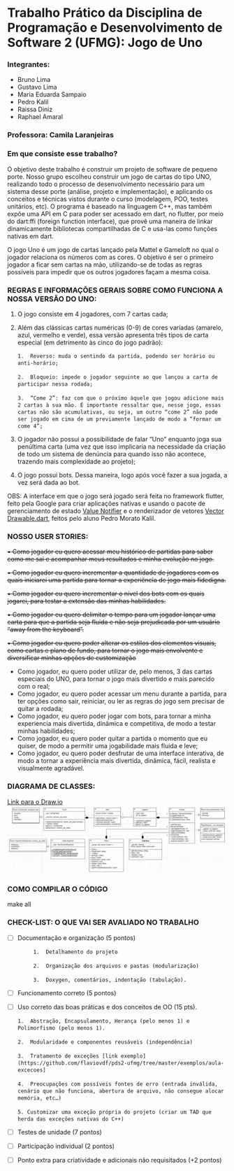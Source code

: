 # Trabalho Prático da Disciplina de Programação e Desenvolvimento de Software 2 (UFMG): Jogo de Uno

### Integrantes:
- Bruno Lima
- Gustavo Lima
- Maria Eduarda Sampaio
- Pedro Kalil
- Raissa Diniz
- Raphael Amaral

### Professora: Camila Laranjeiras

### Em que consiste esse trabalho?
O objetivo deste trabalho é construir um projeto de software de pequeno porte. Nosso grupo escolheu construir um jogo de cartas do tipo UNO, realizando todo o processo de desenvolvimento necessário para um sistema desse porte (análise, projeto e implementação), e aplicando os conceitos e técnicas vistos durante o curso (modelagem, POO, testes unitários, etc). O programa é baseado na linguagem C++, mas também expõe uma API em C para poder ser acessado em dart, no flutter, por meio do dart:ffi (foreign function interface), que provê uma maneira de linkar dinamicamente bibliotecas compartilhadas de C e usa-las como funções nativas em dart.

O jogo Uno é um jogo de cartas lançado pela Mattel e Gameloft no qual o jogador relaciona os números com as cores. O objetivo é ser o primeiro jogador a ficar sem cartas na mão, utilizando-se de todas as regras possíveis para impedir que os outros jogadores façam a mesma coisa.

### REGRAS E INFORMAÇÕES GERAIS SOBRE COMO FUNCIONA A NOSSA VERSÃO DO UNO:
1.  O jogo consiste em 4 jogadores, com 7 cartas cada;
    
2.  Além das clássicas cartas numéricas (0-9) de cores variadas (amarelo, azul, vermelho e verde), essa versão apresenta três tipos de carta especial (em detrimento às cinco do jogo padrão):
    
		1.  Reverso: muda o sentindo da partida, podendo ser horário ou anti-horário;
		    
		2.  Bloqueio: impede o jogador seguinte ao que lançou a carta de participar nessa rodada;
		    
		3.  “Come 2”: faz com que o próximo àquele que jogou adicione mais 2 cartas à sua mão. É importante ressaltar que, nesse jogo, essas cartas não são acumulativas, ou seja, um outro “come 2” não pode ser jogado em cima de um previamente lançado de modo a “formar um come 4”;
	    

4.  O jogador não possui a possibilidade de falar “Uno” enquanto joga sua penúltima carta (uma vez que isso implicaria na necessidade da criação de todo um sistema de denúncia para quando isso não acontece, trazendo mais complexidade ao projeto);

5.  O jogo possui bots. Dessa maneira, logo após você fazer a sua jogada, a vez será dada ao bot.

OBS: A interface em que o jogo será jogado será feita no framework flutter, feito pela Google para criar aplicações nativas e usando o pacote de gerenciamento de estado [Value Notifier](https://github.com/kalildev/value_notifier) e o renderizador de vetores [Vector Drawable.dart](https://github.com/KalilDev/vector_drawable.dart), feitos pelo aluno Pedro Morato Kalil.

### NOSSO USER STORIES:
~~• Como jogador eu quero acessar meu histórico de partidas para saber como me sai e acompanhar meus resultados e minha evolução no jogo.~~

~~• Como jogador eu quero incrementar a quantidade de jogadores com os quais iniciarei uma partida para tornar a experiência de jogo mais fidedigna.~~

~~• Como jogador eu quero incrementar o nível dos bots com os quais jogarei, para testar a extensão das minhas habilidades.~~

~~• Como jogador eu quero delimitar o tempo para um jogador lançar
 uma carta para que a partida seja fluida e não seja prejudicada por
um usuário “away from the keyboard”.~~

~~• Como jogador eu quero poder alterar os estilos dos elementos visuais, como cartas e plano de fundo, para tornar o jogo mais envolvente e diversificar minhas opções de customização~~

- Como jogador, eu quero poder utilizar de, pelo menos, 3 das cartas especiais do UNO, para tornar o jogo mais divertido e mais parecido com o real;
- Como jogador, eu quero poder acessar um menu durante a partida, para ter opções como sair, reiniciar, ou ler as regras do jogo sem precisar de quitar a rodada;    
- Como jogador, eu quero poder jogar com bots, para tornar a minha experiencia mais divertida, dinâmica e competitiva, de modo a testar minhas habilidades;
- Como jogador, eu quero poder quitar a partida o momento que eu quiser, de modo a permitir uma jogabilidade mais fluida e leve;
- Como jogador, eu quero poder desfrutar de uma interface interativa, de modo a tornar a experiência mais divertida, dinâmica, fácil, realista e visualmente agradável.

### DIAGRAMA DE CLASSES:
[Link para o Draw.io](https://drive.google.com/file/d/1K9YqTVlmx7d_rlcXPRvTbVA9xhbsPNxW/view?usp=sharing)
![Foto do Diagrama](https://github.com/KalilDev/uno.cpp/blob/master/diagrama_final.PNG)

### COMO COMPILAR O CÓDIGO
make all

### CHECK-LIST: O QUE VAI SER AVALIADO NO TRABALHO

 - [ ] Documentação e organização (5 pontos)
		 
			1.  Detalhamento do projeto
    
			2.  Organização dos arquivos e pastas (modularização)
    
			3.  Doxygen, comentários, indentação (tabulação).
 - [ ] Funcionamento correto (5 pontos)
 - [ ]  Uso correto das boas práticas e dos conceitos de OO (15 pts).

		1.  Abstração, Encapsulamento, Herança (pelo menos 1) e Polimorfismo (pelo menos 1).   
		
		2.  Modularidade e componentes reusáveis (independência)
		    
		3.  Tratamento de exceções [link exemplo](https://github.com/flaviovdf/pds2-ufmg/tree/master/exemplos/aula-excecoes]
		
		4.  Preocupações com possíveis fontes de erro (entrada inválida, cenário que não funciona, abertura de arquivo, não consegue alocar memória, etc…)
		    
		5. Customizar uma exceção própria do projeto (criar um TAD que herda das exceções nativas do C++)

 - [ ] Testes de unidade (7 pontos)
 - [ ] Participação individual (2 pontos)
 - [ ] Ponto extra para criatividade e adicionais não requisitados (+2 pontos)